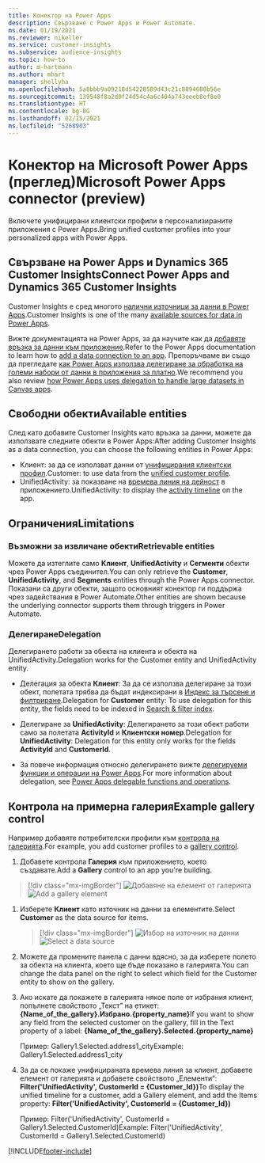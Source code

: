 ```yaml
---
title: Конектор на Power Apps
description: Свързване с Power Apps и Power Automate.
ms.date: 01/19/2021
ms.reviewer: nikeller
ms.service: customer-insights
ms.subservice: audience-insights
ms.topic: how-to
author: m-hartmann
ms.author: mhart
manager: shellyha
ms.openlocfilehash: 5a8bbb9a09218d54228589d43c21c8894680b56e
ms.sourcegitcommit: 139548f8a2d0f24d54c4a6c404a743eeeb8ef8e0
ms.translationtype: HT
ms.contentlocale: bg-BG
ms.lasthandoff: 02/15/2021
ms.locfileid: "5268903"
---
```

# <a name="microsoft-power-apps-connector-preview"></a><span data-ttu-id="4834a-103">Конектор на Microsoft Power Apps (преглед)</span><span class="sxs-lookup"><span data-stu-id="4834a-103">Microsoft Power Apps connector (preview)</span></span>

<span data-ttu-id="4834a-104">Включете унифицирани клиентски профили в персонализираните приложения с Power Apps.</span><span class="sxs-lookup"><span data-stu-id="4834a-104">Bring unified customer profiles into your personalized apps with Power Apps.</span></span>

## <a name="connect-power-apps-and-dynamics-365-customer-insights"></a><span data-ttu-id="4834a-105">Свързване на Power Apps и Dynamics 365 Customer Insights</span><span class="sxs-lookup"><span data-stu-id="4834a-105">Connect Power Apps and Dynamics 365 Customer Insights</span></span>

<span data-ttu-id="4834a-106">Customer Insights е сред многото [налични източници за данни в Power Apps](https://docs.microsoft.com/powerapps/maker/canvas-apps/working-with-data-sources).</span><span class="sxs-lookup"><span data-stu-id="4834a-106">Customer Insights is one of the many [available sources for data in Power Apps](https://docs.microsoft.com/powerapps/maker/canvas-apps/working-with-data-sources).</span></span>

<span data-ttu-id="4834a-107">Вижте документацията на Power Apps, за да научите как да [добавяте връзка за данни към приложение](https://docs.microsoft.com/powerapps/maker/canvas-apps/add-data-connection).</span><span class="sxs-lookup"><span data-stu-id="4834a-107">Refer to the Power Apps documentation to learn how to [add a data connection to an app](https://docs.microsoft.com/powerapps/maker/canvas-apps/add-data-connection).</span></span> <span data-ttu-id="4834a-108">Препоръчваме ви също да прегледате [как Power Apps използва делегиране за обработка на големи набори от данни в приложения за платно](https://docs.microsoft.com/powerapps/maker/canvas-apps/delegation-overview).</span><span class="sxs-lookup"><span data-stu-id="4834a-108">We recommend you also review [how Power Apps uses delegation to handle large datasets in Canvas apps](https://docs.microsoft.com/powerapps/maker/canvas-apps/delegation-overview).</span></span>

## <a name="available-entities"></a><span data-ttu-id="4834a-109">Свободни обекти</span><span class="sxs-lookup"><span data-stu-id="4834a-109">Available entities</span></span>

<span data-ttu-id="4834a-110">След като добавите Customer Insights като връзка за данни, можете да използвате следните обекти в Power Apps:</span><span class="sxs-lookup"><span data-stu-id="4834a-110">After adding Customer Insights as a data connection, you can choose the following entities in Power Apps:</span></span>

- <span data-ttu-id="4834a-111">Клиент: за да се използват данни от [унифицирания клиентски профил](customer-profiles.md).</span><span class="sxs-lookup"><span data-stu-id="4834a-111">Customer: to use data from the [unified customer profile](customer-profiles.md).</span></span>
- <span data-ttu-id="4834a-112">UnifiedActivity: за показване на [времева линия на дейност](activities.md) в приложението.</span><span class="sxs-lookup"><span data-stu-id="4834a-112">UnifiedActivity: to display the [activity timeline](activities.md) on the app.</span></span>

## <a name="limitations"></a><span data-ttu-id="4834a-113">Ограничения</span><span class="sxs-lookup"><span data-stu-id="4834a-113">Limitations</span></span>

### <a name="retrievable-entities"></a><span data-ttu-id="4834a-114">Възможни за извличане обекти</span><span class="sxs-lookup"><span data-stu-id="4834a-114">Retrievable entities</span></span>

<span data-ttu-id="4834a-115">Можете да изтеглите само **Клиент**, **UnifiedActivity** и **Сегменти** обекти чрез Power Apps съединител.</span><span class="sxs-lookup"><span data-stu-id="4834a-115">You can only retrieve the **Customer**, **UnifiedActivity**, and **Segments** entities through the Power Apps connector.</span></span> <span data-ttu-id="4834a-116">Показани са други обекти, защото основният конектор ги поддържа чрез задействания в Power Automate.</span><span class="sxs-lookup"><span data-stu-id="4834a-116">Other entities are shown because the underlying connector supports them through triggers in Power Automate.</span></span>  

### <a name="delegation"></a><span data-ttu-id="4834a-117">Делегиране</span><span class="sxs-lookup"><span data-stu-id="4834a-117">Delegation</span></span>

<span data-ttu-id="4834a-118">Делегирането работи за обекта на клиента и обекта на UnifiedActivity.</span><span class="sxs-lookup"><span data-stu-id="4834a-118">Delegation works for the Customer entity and UnifiedActivity entity.</span></span> 

- <span data-ttu-id="4834a-119">Делегация за обекта **Клиент**: За да се използва делегиране за този обект, полетата трябва да бъдат индексирани в [Индекс за търсене и филтриране](search-filter-index.md).</span><span class="sxs-lookup"><span data-stu-id="4834a-119">Delegation for **Customer** entity: To use delegation for this entity, the fields need to be indexed in [Search & filter index](search-filter-index.md).</span></span>  

- <span data-ttu-id="4834a-120">Делегиране за **UnifiedActivity**: Делегирането за този обект работи само за полетата **ActivityId** и **Клиентски номер**.</span><span class="sxs-lookup"><span data-stu-id="4834a-120">Delegation for **UnifiedActivity**: Delegation for this entity only works for the fields **ActivityId** and **CustomerId**.</span></span>  

- <span data-ttu-id="4834a-121">За повече информация относно делегирането вижте [делегируеми функции и операции на Power Apps](https://docs.microsoft.com/connectors/commondataservice/#power-apps-delegable-functions-and-operations-for-the-cds-for-apps).</span><span class="sxs-lookup"><span data-stu-id="4834a-121">For more information about delegation, see [Power Apps delegable functions and operations](https://docs.microsoft.com/connectors/commondataservice/#power-apps-delegable-functions-and-operations-for-the-cds-for-apps).</span></span> 

## <a name="example-gallery-control"></a><span data-ttu-id="4834a-122">Контрола на примерна галерия</span><span class="sxs-lookup"><span data-stu-id="4834a-122">Example gallery control</span></span>

<span data-ttu-id="4834a-123">Например добавяте потребителски профили към [контрола на галерията](https://docs.microsoft.com/powerapps/maker/canvas-apps/add-gallery).</span><span class="sxs-lookup"><span data-stu-id="4834a-123">For example, you add customer profiles to a [gallery control](https://docs.microsoft.com/powerapps/maker/canvas-apps/add-gallery).</span></span>

1. <span data-ttu-id="4834a-124">Добавете контрола **Галерия** към приложението, което създавате.</span><span class="sxs-lookup"><span data-stu-id="4834a-124">Add a **Gallery** control to an app you're building.</span></span>

> [!div class="mx-imgBorder"]
> <span data-ttu-id="4834a-125">![Добавяне на елемент от галерията](media/connector-powerapps9.png "Добавяне на елемент от галерията")</span><span class="sxs-lookup"><span data-stu-id="4834a-125">![Add a gallery element](media/connector-powerapps9.png "Add a gallery element")</span></span>

1. <span data-ttu-id="4834a-126">Изберете **Клиент** като източник на данни за елементите.</span><span class="sxs-lookup"><span data-stu-id="4834a-126">Select **Customer** as the data source for items.</span></span>

    > [!div class="mx-imgBorder"]
    > <span data-ttu-id="4834a-127">![Избор на източник на данни](media/choose-datasource-powerapps.png "Избор на източник на данни")</span><span class="sxs-lookup"><span data-stu-id="4834a-127">![Select a data source](media/choose-datasource-powerapps.png "Select a data source")</span></span>

1. <span data-ttu-id="4834a-128">Можете да промените панела с данни вдясно, за да изберете полето за обекта на клиента, което ще бъде показано в галерията.</span><span class="sxs-lookup"><span data-stu-id="4834a-128">You can change the data panel on the right to select which field for the Customer entity to show on the gallery.</span></span>

1. <span data-ttu-id="4834a-129">Ако искате да покажете в галерията някое поле от избрания клиент, попълнете свойството „Текст” на етикет: **{Name_of_the_gallery}.Избрано.{property_name}**</span><span class="sxs-lookup"><span data-stu-id="4834a-129">If you want to show any field from the selected customer on the gallery, fill in the Text property of a label:  **{Name_of_the_gallery}.Selected.{property_name}**</span></span>

    <span data-ttu-id="4834a-130">Пример: Gallery1.Selected.address1_city</span><span class="sxs-lookup"><span data-stu-id="4834a-130">Example: Gallery1.Selected.address1_city</span></span>

1. <span data-ttu-id="4834a-131">За да се покаже унифицираната времева линия за клиент, добавете елемент от галерията и добавете свойството „Елементи“: **Filter('UnifiedActivity', CustomerId = {Customer_Id})**</span><span class="sxs-lookup"><span data-stu-id="4834a-131">To display the unified timeline for a customer, add a Gallery element, and add the Items property: **Filter('UnifiedActivity', CustomerId = {Customer_Id})**</span></span>

    <span data-ttu-id="4834a-132">Пример: Filter('UnifiedActivity', CustomerId = Gallery1.Selected.CustomerId)</span><span class="sxs-lookup"><span data-stu-id="4834a-132">Example: Filter('UnifiedActivity', CustomerId = Gallery1.Selected.CustomerId)</span></span>


[!INCLUDE[footer-include](../includes/footer-banner.md)]